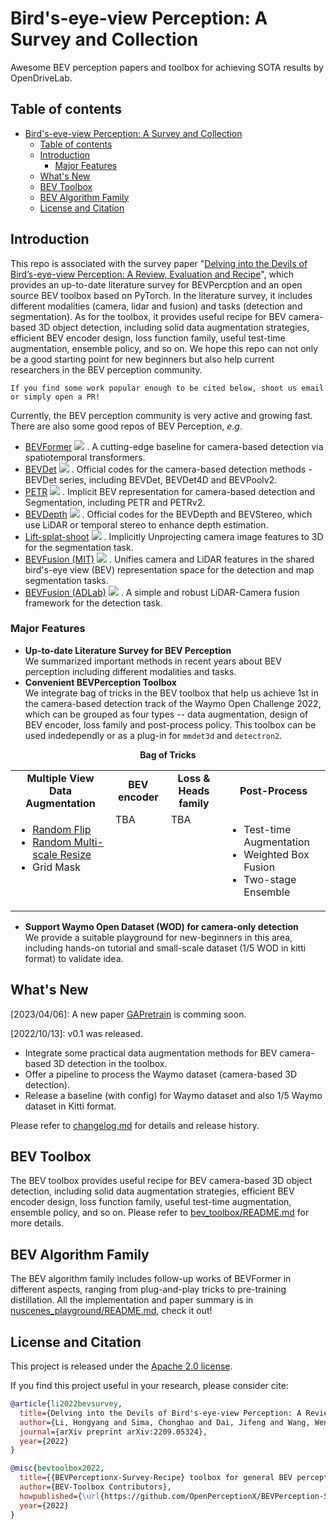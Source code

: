 # Bird's-eye-view Perception: A Survey and Collection

Awesome BEV perception papers and toolbox for achieving SOTA results by OpenDriveLab.

## Table of contents
- [Bird's-eye-view Perception: A Survey and Collection](#birds-eye-view-perception-a-survey-and-collection)
  - [Table of contents](#table-of-contents)
  - [Introduction](#introduction)
    - [Major Features](#major-features)
  - [What's New](#whats-new)
  - [BEV Toolbox](#bev-toolbox)
  - [BEV Algorithm Family](#bev-algorithm-family)
  - [License and Citation](#license-and-citation)


## <div id='intro'>Introduction</div>

This repo is associated with the survey paper "[Delving into the Devils of Bird’s-eye-view Perception: A Review, Evaluation and Recipe](https://arxiv.org/abs/2209.05324)", which provides an up-to-date literature survey for BEVPercption and an open source BEV toolbox based on PyTorch. In the literature survey, it includes different modalities (camera, lidar and fusion) and tasks (detection and segmentation). As for the toolbox, it provides useful recipe for BEV camera-based 3D object detection, including solid data augmentation strategies, efficient BEV encoder design, loss function family, useful test-time augmentation, ensemble policy, and so on. We hope this repo can not only be a good starting point for new beginners but also help current researchers in the BEV perception community.


`If you find some work popular enough to be cited below, shoot us email or simply open a PR!`

Currently, the BEV perception community is very active and growing fast. There are also some good repos of BEV Perception, _e.g_.

* [BEVFormer](https://github.com/fundamentalvision/BEVFormer) <img src="https://img.shields.io/github/stars/fundamentalvision/BEVFormer?style=social"/>
                <!-- <a class="github-button" href="https://github.com/fundamentalvision/BEVFormer" data-icon="octicon-star"
                    data-show-count="true" aria-label="Star ntkme/github-buttons on GitHub">Star</a> -->. A cutting-edge baseline for camera-based detection via spatiotemporal transformers.
* [BEVDet](https://github.com/HuangJunJie2017/BEVDet) <img src="https://img.shields.io/github/stars/HuangJunJie2017/BEVDet?style=social"/>
                <!-- <a class="github-button" href="https://github.com/HuangJunJie2017/BEVDet" data-icon="octicon-star"
                    data-show-count="true" aria-label="Star ntkme/github-buttons on GitHub">Star</a> -->. Official codes for the camera-based detection methods - BEVDet series, including BEVDet, BEVDet4D and BEVPoolv2.
* [PETR](https://github.com/megvii-research/PETR) <img src="https://img.shields.io/github/stars/megvii-research/PETR?style=social"/>
                <!-- <a class="github-button" href="https://github.com/megvii-research/PETR" data-icon="octicon-star"
                    data-show-count="true" aria-label="Star ntkme/github-buttons on GitHub">Star</a> -->. Implicit BEV representation for camera-based detection and Segmentation, including PETR and PETRv2.
* [BEVDepth](https://github.com/Megvii-BaseDetection/BEVDepth) <img src="https://img.shields.io/github/stars/Megvii-BaseDetection/BEVDepth?style=social"/>
                <!-- <a class="github-button" href="https://github.com/Megvii-BaseDetection/BEVDepth" data-icon="octicon-star"
                    data-show-count="true" aria-label="Star ntkme/github-buttons on GitHub">Star</a> -->. Official codes for the BEVDepth and BEVStereo, which use LiDAR or temporal stereo to enhance depth estimation.
* [Lift-splat-shoot](https://github.com/nv-tlabs/lift-splat-shoot) <img src="https://img.shields.io/github/stars/nv-tlabs/lift-splat-shoot?style=social"/>
                <!-- <a class="github-button" href="https://github.com/nv-tlabs/lift-splat-shoot" data-icon="octicon-star"
                    data-show-count="true" aria-label="Star ntkme/github-buttons on GitHub">Star</a> -->. Implicitly Unprojecting camera image features to 3D for the segmentation task. 
* [BEVFusion (MIT)](https://github.com/mit-han-lab/bevfusion) <img src="https://img.shields.io/github/stars/mit-han-lab/bevfusion?style=social"/>
                <!-- <a class="github-button" href="https://github.com/mit-han-lab/bevfusion" data-icon="octicon-star"
                    data-show-count="true" aria-label="Star ntkme/github-buttons on GitHub">Star</a> -->. Unifies camera and LiDAR features in the shared bird's-eye view (BEV) representation space for the detection and map segmentation tasks.
* [BEVFusion (ADLab)](https://github.com/ADLab-AutoDrive/BEVFusion) <img src="https://img.shields.io/github/stars/ADLab-AutoDrive/BEVFusion?style=social"/>
                <!-- <a class="github-button" href="https://github.com/ADLab-AutoDrive/BEVFusion" data-icon="octicon-star"
                    data-show-count="true" aria-label="Star ntkme/github-buttons on GitHub">Star</a> -->. A simple and robust LiDAR-Camera fusion framework for the detection task. 

### Major Features

* **Up-to-date Literature Survey for BEV Perception** <br> We summarized important methods in recent years about BEV perception including different modalities and tasks.
* **Convenient BEVPerception Toolbox** <br> We integrate bag of tricks in the BEV toolbox that help us achieve 1st in the camera-based detection track of the Waymo Open Challenge 2022, which can be grouped as four types -- data augmentation, design of BEV encoder, loss family and post-process policy. This toolbox can be used indedependly or as a plug-in for `mmdet3d` and `detectron2`. 
<div align="center">
  <b>Bag of Tricks</b>
</div>
<table align="center">
  <tbody>
    <tr align="center" valign="middle">
      <td>
        <b>Multiple View Data Augmentation</b>
      </td>
      <td>
        <b>   BEV encoder   </b>
      </td>
      <td>
        <b>   Loss & Heads family   </b>
      </td>
      <td>
        <b>Post-Process</b>
      </td>
    </tr>
    <tr valign="top">
      <td>
        <ul>
          <li><a href="code/projects/configs/bevformer/data_aug">Random Flip</a></li>
          <li><a href="code/projects/configs/bevformer/data_aug">Random Multi-scale Resize</a></li>
          <li>Grid Mask</li>
        </ul>
      </td>
      <td>
        <!-- <ul> -->
              TBA  
            <!-- <li><a href="tba">TBA</a></li> -->
      <!-- </ul> -->
      </td>
      <td>
        <!-- <ul> -->
            TBA  
          <!-- <li><a href="tba">TBA</a></li> -->
        <!-- </ul> -->
      </td>
      <td>
        <ul>
          <li>Test-time Augmentation</li>
          <li>Weighted Box Fusion</li>
          <li>Two-stage Ensemble</li>
        </ul>
      </ul>
      </td>
    </tr>
</td>
    </tr>
  </tbody>
</table>


* **Support Waymo Open Dataset (WOD) for camera-only detection** <br> We provide a suitable playground for new-beginners in this area, including hands-on tutorial and small-scale dataset (1/5 WOD in kitti format) to validate idea.


## <div id='update'>What's New</div>
[2023/04/06]: A new paper [GAPretrain](https://arxiv.org/abs/2304.03105) is comming soon.

[2022/10/13]: v0.1 was released.
* Integrate some practical data augmentation methods for BEV camera-based 3D detection in the toolbox.
* Offer a pipeline to process the Waymo dataset (camera-based 3D detection).
* Release a baseline (with config) for Waymo dataset and also 1/5 Waymo dataset in Kitti format.

Please refer to [changelog.md](docs/changelog.md) for details and release history.

<!-- ## <div id='overview'>Literature Survey</div>

![](figs/general_overview.jpg)
The general picture of BEV perception at a glance, where consists of three sub-parts based on the input modality. BEV perception is a general task built on top of a series of fundamental tasks. For better completeness of the whole perception algorithms in autonomous driving, we list other topics as well. More detail can be found in the [survey paper](https://arxiv.org/abs/2209.05324).

We have summarized important datasets and methods in recent years about BEV perception in academia and also different roadmaps used in industry. 
* [Academic Summary of BEV Perception](docs/paper_list/academia.md)
  * [Datasets for BEV Perception](docs/paper_list/dataset.md)
  * [BEV Camera](docs/paper_list/bev_camera.md)
  * [BEV Lidar](docs/paper_list/bev_lidar.md)
  * [BEV Fusion](docs/paper_list/bev_fusion.md)
* [Industrial Roadmap of BEV Perception](docs/paper_list/industry.md)
  
We have also summarized some conventional methods for different tasks.
* [Conventional Methods Camera 3D Object Detection](docs/paper_list/camera_detection.md)
* [Conventional Methods LiDAR Detection](docs/paper_list/lidar_detection.md)
* [Conventional Methods LiDAR Segmentation](docs/paper_list/lidar_segmentation.md)
* [Conventional Methods Sensor Fusion](docs/paper_list/sensor_fusion.md) -->

## <div id='guideline'>BEV Toolbox</div>
The BEV toolbox provides useful recipe for BEV camera-based 3D object detection, including solid data augmentation strategies, efficient BEV encoder design, loss function family, useful test-time augmentation, ensemble policy, and so on. Please refer to [bev_toolbox/README.md](bev_toolbox/README.md) for more details.

## <div id='algo_family'>BEV Algorithm Family</div>
The BEV algorithm family includes follow-up works of BEVFormer in different aspects, ranging from plug-and-play tricks to pre-training distillation. All the implementation and paper summary is in [nuscenes_playground/README.md](nuscenes_playground/README.md), check it out!

<!-- 
**GAPretrain**
* Geometric-aware Pretraining for Vision-centric 3D Object Detection.
(paper coming soon) 
The nuScenes playground provides new advancements for BEV camera-based 3D object detection, such as plug-and-play distillation methods that enhance the performance of camera-based detectors and pre-training distillation methods that effectively utilize geometry information from the LiDAR BEV feature.
-->

## <div id='license & citation'>License and Citation</div>
This project is released under the [Apache 2.0 license](LICENSE).

If you find this project useful in your research, please consider cite:

```BibTeX
@article{li2022bevsurvey,
  title={Delving into the Devils of Bird's-eye-view Perception: A Review, Evaluation and Recipe},
  author={Li, Hongyang and Sima, Chonghao and Dai, Jifeng and Wang, Wenhai and Lu, Lewei and Wang, Huijie and Xie, Enze and Li, Zhiqi and Deng, Hanming and Tian, Hao and Zhu, Xizhou and Chen, Li and Gao, Yulu and Geng, Xiangwei and Zeng, Jia and Li, Yang and Yang, Jiazhi and Jia, Xiaosong and Yu, Bohan and Qiao, Yu and Lin, Dahua and Liu, Si and Yan, Junchi and Shi, Jianping and Luo, Ping},
  journal={arXiv preprint arXiv:2209.05324},
  year={2022}
}
```
```BibTeX
@misc{bevtoolbox2022,
  title={{BEVPerceptionx-Survey-Recipe} toolbox for general BEV perception},
  author={BEV-Toolbox Contributors},
  howpublished={\url{https://github.com/OpenPerceptionX/BEVPerception-Survey-Recipe}},
  year={2022}
}
```
